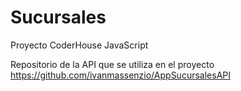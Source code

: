 # Sucursales
Proyecto CoderHouse JavaScript

Repositorio de la API que se utiliza en el proyecto
https://github.com/ivanmassenzio/AppSucursalesAPI
